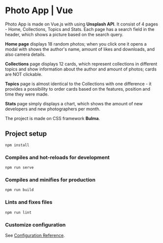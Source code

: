 # Photo App | Vue

Photo App is made on Vue.js with using **Unsplash API**. It consist of 4 pages - Home, Collections, Topics and Stats. Each page has a search field in the header, which shows a picture based on the search query. 

**Home page** displays 18 random photos; when you click one it opens a modal with shows the author's name, amount of likes and downloads, and also camera details. 

**Collections** page displays 12 cards, which represent collections in different topics and show information about the author and amount of photos; cards are NOT clickable. 

**Topics** page is almost identical to the Collections with one difference - it provides a possibility to order cards based on the features, position and time they were made.

**Stats** page simply displays a chart, which shows the amount of new developers and new photographers per month.

The project is made on CSS framework **Bulma**.

## Project setup
```
npm install
```

### Compiles and hot-reloads for development
```
npm run serve
```

### Compiles and minifies for production
```
npm run build
```

### Lints and fixes files
```
npm run lint
```

### Customize configuration
See [Configuration Reference](https://cli.vuejs.org/config/).
